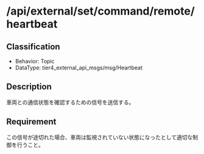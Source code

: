 # /api/external/set/command/remote/heartbeat

## Classification

- Behavior: Topic
- DataType: tier4_external_api_msgs/msg/Heartbeat

## Description

車両との通信状態を確認するための信号を送信する。

## Requirement

この信号が途切れた場合、車両は監視されていない状態になったとして適切な制御を行うこと。
